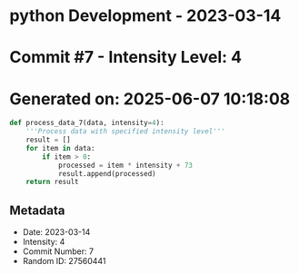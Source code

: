 ﻿# python Development - 2023-03-14
# Commit #7 - Intensity Level: 4
# Generated on: 2025-06-07 10:18:08
```python
def process_data_7(data, intensity=4):
    '''Process data with specified intensity level'''
    result = []
    for item in data:
        if item > 0:
            processed = item * intensity + 73
            result.append(processed)
    return result
```
## Metadata
- Date: 2023-03-14
- Intensity: 4
- Commit Number: 7
- Random ID: 27560441

